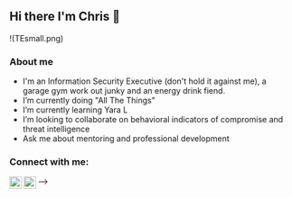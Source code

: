## Hi there I'm Chris 👋

!(TEsmall.png)

### About me
- I'm an Information Security Executive (don't hold it against me), a garage gym work out junky and an energy drink fiend. 
- I’m currently doing "All The Things"
- I’m currently learning Yara L
- I’m looking to collaborate on behavioral indicators of compromise and threat intelligence
- Ask me about mentoring and professional development

### Connect with me:
-->
[<img align="left" alt="cr00ster | Twitter" width="22px" src="https://cdn.jsdelivr.net/npm/simple-icons@v3/icons/twitter.svg" />][twitter]
[<img align="left" alt="cr00ster | LinkedIn" width="22px" src="https://cdn.jsdelivr.net/npm/simple-icons@v3/icons/linkedin.svg" />][linkedin]

[twitter]: https://twitter.com/cr00ster
[linkedin]: https://www.linkedin.com/in/christopher-russell-5a9b20a7/

 
